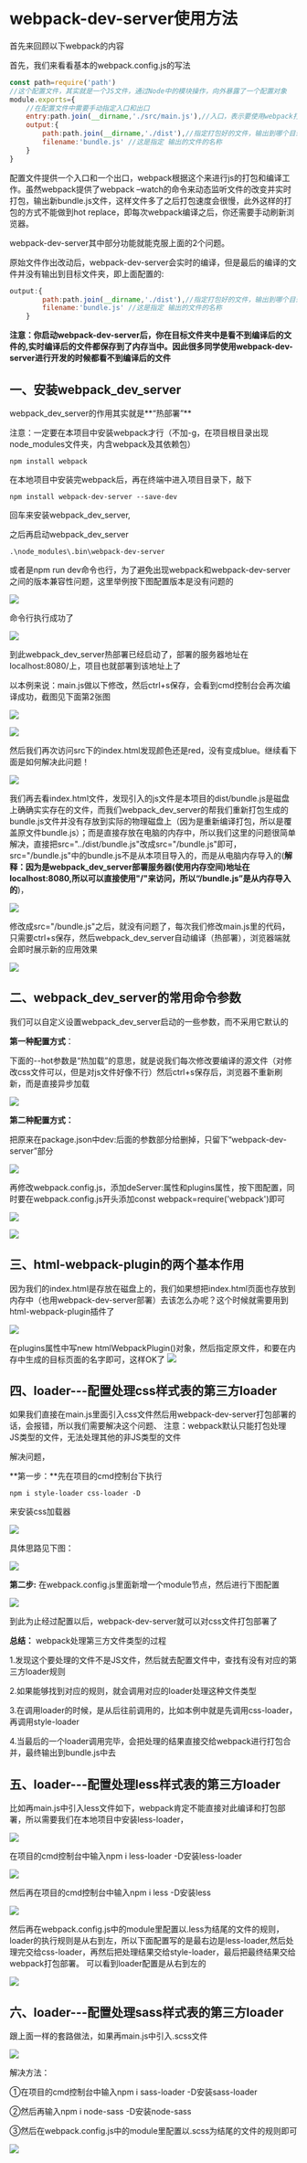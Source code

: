 #   webpack-dev-server使用方法

首先来回顾以下webpack的内容

首先，我们来看看基本的webpack.config.js的写法

```javascript
const path=require('path')
//这个配置文件，其实就是一个JS文件，通过Node中的模块操作，向外暴露了一个配置对象
module.exports={
	//在配置文件中需要手动指定入口和出口
	entry:path.join(__dirname,'./src/main.js'),//入口，表示要使用webpack打包哪个文件
	output:{
		path:path.join(__dirname,'./dist'),//指定打包好的文件，输出到哪个目录中去
		filename:'bundle.js' //这是指定 输出的文件的名称
	}
}
```

配置文件提供一个入口和一个出口，webpack根据这个来进行js的打包和编译工作。虽然webpack提供了webpack –watch的命令来动态监听文件的改变并实时打包，输出新bundle.js文件，这样文件多了之后打包速度会很慢，此外这样的打包的方式不能做到hot replace，即每次webpack编译之后，你还需要手动刷新浏览器。

webpack-dev-server其中部分功能就能克服上面的2个问题。

原始文件作出改动后，webpack-dev-server会实时的编译，但是最后的编译的文件并没有输出到目标文件夹，即上面配置的:

```javascript
output:{
		path:path.join(__dirname,'./dist'),//指定打包好的文件，输出到哪个目录中去
		filename:'bundle.js' //这是指定 输出的文件的名称
	}
```

**注意：你启动webpack-dev-server后，你在目标文件夹中是看不到编译后的文件的,实时编译后的文件都保存到了内存当中。因此很多同学使用webpack-dev-server进行开发的时候都看不到编译后的文件** 



## 一、安装webpack_dev_server

webpack_dev_server的作用其实就是**“热部署”**

注意：一定要在本项目中安装webpack才行（不加-g，在项目根目录出现node_modules文件夹，内含webpack及其依赖包）

```
npm install webpack
```

在本地项目中安装完webpack后，再在终端中进入项目目录下，敲下

```
npm install webpack-dev-server --save-dev
```

回车来安装webpack_dev_server,

之后再启动webpack_dev_server

```
.\node_modules\.bin\webpack-dev-server
```

或者是npm run dev命令也行，为了避免出现webpack和webpack-dev-server之间的版本兼容性问题，这里举例按下图配置版本是没有问题的

![](https://javaalliance.oss-cn-shenzhen.aliyuncs.com/img/20190504213818.png)

命令行执行成功了

![](https://javaalliance.oss-cn-shenzhen.aliyuncs.com/img/20190504213840.png)

到此webpack_dev_server热部署已经启动了，部署的服务器地址在localhost:8080/上，项目也就部署到该地址上了

以本例来说：main.js做以下修改，然后ctrl+s保存，会看到cmd控制台会再次编译成功，截图见下面第2张图

![](https://javaalliance.oss-cn-shenzhen.aliyuncs.com/img/20190504213939.png)

![](https://javaalliance.oss-cn-shenzhen.aliyuncs.com/img/20190504213956.png)

然后我们再次访问src下的index.html发现颜色还是red，没有变成blue。继续看下面是如何解决此问题！

![](https://javaalliance.oss-cn-shenzhen.aliyuncs.com/img/20190504214013.png)

我们再去看index.html文件，发现引入的js文件是本项目的dist/bundle.js是磁盘上确确实实存在的文件，而我们webpack_dev_server的帮我们重新打包生成的bundle.js文件并没有存放到实际的物理磁盘上（因为是重新编译打包，所以是覆盖原文件bundle.js）；而是直接存放在电脑的内存中，所以我们这里的问题很简单解决，直接把src="../dist/bundle.js"改成src="/bundle.js"即可，src="/bundle.js"中的bundle.js不是从本项目导入的，而是从电脑内存导入的(**解释：因为是webpack_dev_server部署服务器(使用内存空间)地址在localhost:8080,所以可以直接使用"/"来访问，所以“/bundle.js”是从内存导入的**)，

![](https://javaalliance.oss-cn-shenzhen.aliyuncs.com/img/20190504214039.png)

修改成src="/bundle.js"之后，就没有问题了，每次我们修改main.js里的代码，只需要ctrl+s保存，然后webpack_dev_server自动编译（热部署），浏览器端就会即时展示新的应用效果

![](https://javaalliance.oss-cn-shenzhen.aliyuncs.com/img/20190504214057.png)



## 二、webpack_dev_server的常用命令参数

我们可以自定义设置webpack_dev_server启动的一些参数，而不采用它默认的

**第一种配置方式**：

下面的--hot参数是“热加载”的意思，就是说我们每次修改要编译的源文件（对修改css文件可以，但是对js文件好像不行）然后ctrl+s保存后，浏览器不重新刷新，而是直接异步加载

![](https://javaalliance.oss-cn-shenzhen.aliyuncs.com/img/20190504214113.png)



**第二种配置方式：**

把原来在package.json中dev:后面的参数部分给删掉，只留下“webpack-dev-server”部分

![](https://javaalliance.oss-cn-shenzhen.aliyuncs.com/img/20190504214135.png)

再修改webpack.config.js，添加deServer:属性和plugins属性，按下图配置，同时要在webpack.config.js开头添加const webpack=require('webpack')即可

![](https://javaalliance.oss-cn-shenzhen.aliyuncs.com/img/20190504214152.png)

![](https://javaalliance.oss-cn-shenzhen.aliyuncs.com/img/20190504214210.png)



## 三、html-webpack-plugin的两个基本作用

因为我们的index.html是存放在磁盘上的，我们如果想把index.html页面也存放到内存中（也用webpack-dev-server部署）去该怎么办呢？这个时候就需要用到html-webpack-plugin插件了

![](https://javaalliance.oss-cn-shenzhen.aliyuncs.com/img/20190504214228.png)

在plugins属性中写new htmlWebpackPlugin()对象，然后指定原文件，和要在内存中生成的目标页面的名字即可，这样OK了
![](https://javaalliance.oss-cn-shenzhen.aliyuncs.com/img/20190504214244.png)



## 四、loader---配置处理css样式表的第三方loader

如果我们直接在main.js里面引入css文件然后用webpack-dev-server打包部署的话，会报错，所以我们需要解决这个问题、    注意：webpack默认只能打包处理 JS类型的文件，无法处理其他的非JS类型的文件

解决问题，

**第一步：**先在项目的cmd控制台下执行

```
npm i style-loader css-loader -D
```

来安装css加载器

![](https://javaalliance.oss-cn-shenzhen.aliyuncs.com/img/20190504214316.png)

具体思路见下图：

![](https://javaalliance.oss-cn-shenzhen.aliyuncs.com/img/20190504214332.png)



**第二步:** 在webpack.config.js里面新增一个module节点，然后进行下图配置

![](https://javaalliance.oss-cn-shenzhen.aliyuncs.com/img/20190504214350.png)

到此为止经过配置以后，webpack-dev-server就可以对css文件打包部署了

**总结：** webpack处理第三方文件类型的过程

1.发现这个要处理的文件不是JS文件，然后就去配置文件中，查找有没有对应的第三方loader规则

2.如果能够找到对应的规则，就会调用对应的loader处理这种文件类型

3.在调用loader的时候，是从后往前调用的，比如本例中就是先调用css-loader，再调用style-loader

4.当最后的一个loader调用完毕，会把处理的结果直接交给webpack进行打包合并，最终输出到bundle.js中去



## 五、loader---配置处理less样式表的第三方loader

比如再main.js中引入less文件如下，webpack肯定不能直接对此编译和打包部署，所以需要我们在本地项目中安装less-loader，

![](https://javaalliance.oss-cn-shenzhen.aliyuncs.com/img/20190504214408.png)

在项目的cmd控制台中输入npm i less-loader -D安装less-loader

![](https://javaalliance.oss-cn-shenzhen.aliyuncs.com/img/20190504214425.png)

然后再在项目的cmd控制台中输入npm i less -D安装less

![](https://javaalliance.oss-cn-shenzhen.aliyuncs.com/img/20190504214441.png)

然后再在webpack.config.js中的module里配置以.less为结尾的文件的规则，loader的执行规则是从右到左，所以下面配置写的是最右边是less-loader,然后处理完交给css-loader，再然后把处理结果交给style-loader，最后把最终结果交给webpack打包部署。 可以看到loader配置是从右到左的

![](https://javaalliance.oss-cn-shenzhen.aliyuncs.com/img/20190504214512.png)



##  六、loader---配置处理sass样式表的第三方loader

跟上面一样的套路做法，如果再main.js中引入.scss文件

![](https://javaalliance.oss-cn-shenzhen.aliyuncs.com/img/20190504214527.png)

解决方法：

①在项目的cmd控制台中输入npm i sass-loader -D安装sass-loader

②然后再输入npm i node-sass -D安装node-sass

③然后在webpack.config.js中的module里配置以.scss为结尾的文件的规则即可

![](https://javaalliance.oss-cn-shenzhen.aliyuncs.com/img/20190504214545.png)
